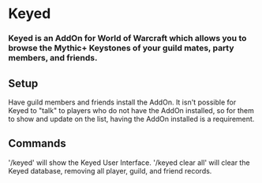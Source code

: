 # Keyed
### Keyed is an AddOn for World of Warcraft which allows you to browse the Mythic+ Keystones of your guild mates, party members, and friends.

## Setup
Have guild members and friends install the AddOn. It isn't possible for Keyed to "talk" to players who do not have the AddOn installed, so for them to show and update on the list, having the AddOn installed is a requirement.

## Commands
'/keyed' will show the Keyed User Interface.
'/keyed clear all' will clear the Keyed database, removing all player, guild, and friend records.
